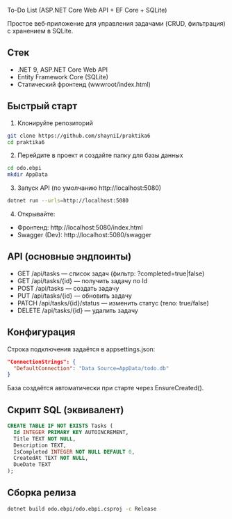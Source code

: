 To-Do List (ASP.NET Core Web API + EF Core + SQLite)

Простое веб‑приложение для управления задачами (CRUD, фильтрация) с хранением в SQLite.

## Стек
- .NET 9, ASP.NET Core Web API
- Entity Framework Core (SQLite)
- Статический фронтенд (wwwroot/index.html)

## Быстрый старт
1) Клонируйте репозиторий
```bash
git clone https://github.com/shayniI/praktika6
cd praktika6
```
2) Перейдите в проект и создайте папку для базы данных
```bash
cd odo.ebpi
mkdir AppData
```
3) Запуск API (по умолчанию http://localhost:5080)
```bash
dotnet run --urls=http://localhost:5080
```
4) Открывайте:
- Фронтенд: http://localhost:5080/index.html
- Swagger (Dev): http://localhost:5080/swagger

## API (основные эндпоинты)
- GET /api/tasks — список задач (фильтр: ?completed=true|false)
- GET /api/tasks/{id} — получить задачу по Id
- POST /api/tasks — создать задачу
- PUT /api/tasks/{id} — обновить задачу
- PATCH /api/tasks/{id}/status — изменить статус (тело: true/false)
- DELETE /api/tasks/{id} — удалить задачу

## Конфигурация
Строка подключения задаётся в appsettings.json:
```json
"ConnectionStrings": {
  "DefaultConnection": "Data Source=AppData/todo.db"
}
```
База создаётся автоматически при старте через EnsureCreated().

## Скрипт SQL (эквивалент)
```sql
CREATE TABLE IF NOT EXISTS Tasks (
  Id INTEGER PRIMARY KEY AUTOINCREMENT,
  Title TEXT NOT NULL,
  Description TEXT,
  IsCompleted INTEGER NOT NULL DEFAULT 0,
  CreatedAt TEXT NOT NULL,
  DueDate TEXT
);
```

## Сборка релиза
```bash
dotnet build odo.ebpi/odo.ebpi.csproj -c Release
```

